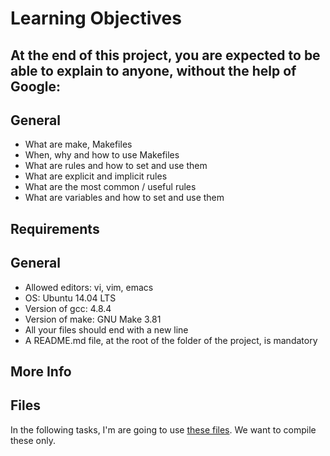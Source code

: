 # Learning Objectives

## At the end of this project, you are expected to be able to explain to anyone, without the help of Google:

## General

*    What are make, Makefiles
*    When, why and how to use Makefiles
*    What are rules and how to set and use them
*    What are explicit and implicit rules
*    What are the most common / useful rules
*    What are variables and how to set and use them

## Requirements
## General

*    Allowed editors: vi, vim, emacs
*    OS: Ubuntu 14.04 LTS
*    Version of gcc: 4.8.4
*    Version of make: GNU Make 3.81
*    All your files should end with a new line
*    A README.md file, at the root of the folder of the project, is mandatory

## More Info
## Files

In the following tasks, I'm are going to use [these files](https://github.com/holbertonschool/0x1B.c). We want to compile these only.
